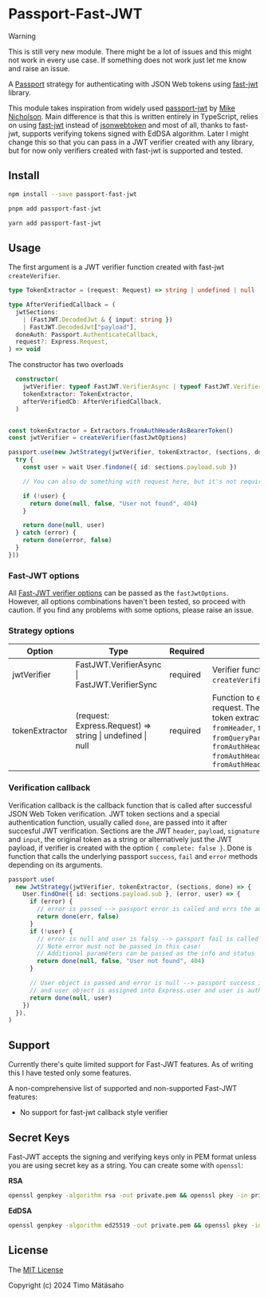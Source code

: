 # Passport-Fast-JWT

> [!WARNING]
> This is still very new module. There might be a lot of issues and this might not work in every use case. If something does not work just let me know and raise an issue.

A [Passport](http://passportjs.org/) strategy for authenticating with JSON Web tokens using [fast-jwt](https://www.npmjs.com/package/fast-jwt) library.

This module takes inspiration from widely used [passport-jwt](https://www.npmjs.com/package/passport-jwt) by [Mike Nicholson](https://github.com/mikenicholson). Main difference is that this is written entirely in TypeScript, relies on using [fast-jwt](https://www.npmjs.com/package/fast-jwt) instead of [jsonwebtoken](https://github.com/auth0/node-jsonwebtoken) and most of all, thanks to fast-jwt, supports verifying tokens signed with EdDSA algorithm. Later I might change this so that you can pass in a JWT verifier created with any library, but for now only verifiers created with fast-jwt is supported and tested.

## Install

```bash
npm install --save passport-fast-jwt
```

```bash
pnpm add passport-fast-jwt
```

```bash
yarn add passport-fast-jwt
```

## Usage

The first argument is a JWT verifier function created with fast-jwt `createVerifier`.

```typescript
type TokenExtractor = (request: Request) => string | undefined | null

type AfterVerifiedCallback = (
  jwtSections:
    | (FastJWT.DecodedJwt & { input: string })
    | FastJWT.DecodedJwt["payload"],
  doneAuth: Passport.AuthenticateCallback,
  request?: Express.Request,
) => void
```

The constructor has two overloads

```typescript
  constructor(
    jwtVerifier: typeof FastJWT.VerifierAsync | typeof FastJWT.VerifierSync,
    tokenExtractor: TokenExtractor,
    afterVerifiedCb: AfterVerifiedCallback,
  )
```

```typescript

const tokenExtractor = Extractors.fromAuthHeaderAsBearerToken()
const jwtVerifier = createVerifier(fastJwtOptions)

passport.use(new JwtStrategy(jwtVerifier, tokenExtractor, (sections, done, request) => {
  try {
    const user = wait User.findone({ id: sections.payload.sub })

    // You can also do something with request here, but it's not required

    if (!user) {
      return done(null, false, "User not found", 404)
    }

    return done(null, user)
  } catch (error) {
    return done(error, false)
  }
}))
```

### Fast-JWT options

All [Fast-JWT verifier options](https://github.com/nearform/fast-jwt?tab=readme-ov-file#createverifier) can be passed as the `fastJwtOptions`. However, all options combinations haven't been tested, so proceed with caution. If you find any problems with some options, please raise an issue.

### Strategy options

| Option         | Type                                                      | Required | Description                                                                                                                                                                                                                                                  |
| -------------- | --------------------------------------------------------- | -------- | ------------------------------------------------------------------------------------------------------------------------------------------------------------------------------------------------------------------------------------------------------------ |
| jwtVerifier    | FastJWT.VerifierAsync \| FastJWT.VerifierSync             | required | Verifier function created with fast-jwt `createVerifier` function                                                                                                                                                                                            |
| tokenExtractor | (request: Express.Request) => string \| undefined \| null | required | Function to extract the token from the request. There are some predefined token extractors in the module `fromHeader`, `fromBodyField`, `fromQueryParam`, `fromAuthHeaderAsBearerToken (=== fromAuthHeaderWithScheme("bearer"))`, `fromAuthHeaderWithScheme` |

### Verification callback

Verification callback is the callback function that is called after successful JSON Web Token verification. JWT token sections and a special authentication function, usually called `done`, are passed into it after succesful JWT verification. Sections are the JWT `header`, `payload`, `signature` and `input`, the original token as a string or alternatively just the JWT payload, if verifier is created with the option `{ complete: false }`. Done is function that calls the underlying passport `success`, `fail` and `error` methods depending on its arguments.

```typescript
passport.use(
  new JwtStrategy(jwtVerifier, tokenExtractor, (sections, done) => {
    User.findOne({ id: sections.payload.sub }, (error, user) => {
      if (error) {
        // error is passed --> passport error is called and errs the authentication
        return done(err, false)
      }
      if (!user) {
        // error is null and user is falsy --> passport fail is called and fails the authentication.
        // Note error must not be passed in this case!
        // Additional parameters can be passed as the info and status
        return done(null, false, "User not found", 404)
      }

      // User object is passed and error is null --> passport success is called
      // and user object is assigned into Express.user and user is authenticated
      return done(null, user)
    })
  }),
)
```

## Support

Currently there's quite limited support for Fast-JWT features. As of writing this I have tested only some features.

A non-comprehensive list of supported and non-supported Fast-JWT features:

- No support for fast-jwt callback style verifier

## Secret Keys

Fast-JWT accepts the signing and verifying keys only in PEM format unless you are using secret key as a string. You can create some with `openssl`:

**RSA**

```bash
openssl genpkey -algorithm rsa -out private.pem && openssl pkey -in private.pem -pubout -out public.pem
```

**EdDSA**

```bash
openssl genpkey -algorithm ed25519 -out private.pem && openssl pkey -in private.pem -pubout -out public.pem
```

## License

The [MIT License](http://opensource.org/licenses/MIT)

Copyright (c) 2024 Timo Mätäsaho
